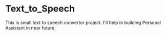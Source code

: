 # Text_to_Speech
This is small text to speech convertor project. I'll help in building Personal Assistant in near future.
